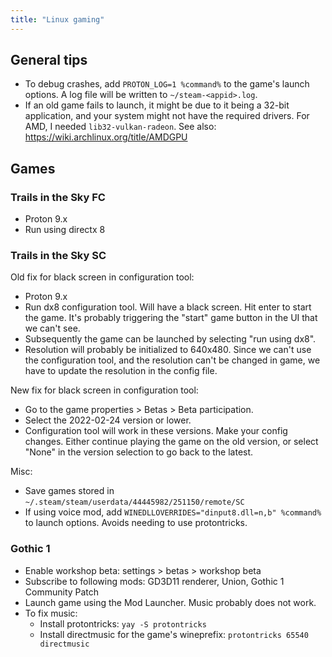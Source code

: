 ```yaml
---
title: "Linux gaming"
---
```


## General tips

- To debug crashes, add `PROTON_LOG=1 %command%` to the game's launch options. A log file will be written to `~/steam-<appid>.log`.
- If an old game fails to launch, it might be due to it being a 32-bit application, and your system might not have the required drivers. For AMD, I needed `lib32-vulkan-radeon`. See also: https://wiki.archlinux.org/title/AMDGPU

## Games

### Trails in the Sky FC

- Proton 9.x
- Run using directx 8

### Trails in the Sky SC

Old fix for black screen in configuration tool:

- Proton 9.x
- Run dx8 configuration tool. Will have a black screen. Hit enter to start the game. It's probably triggering the "start" game button in the UI that we can't see.
- Subsequently the game can be launched by selecting "run using dx8".
- Resolution will probably be initialized to 640x480. Since we can't use the configuration tool, and the resolution can't be changed in game, we have to update the resolution in the config file.

New fix for black screen in configuration tool:

- Go to the game properties > Betas > Beta participation.
- Select the 2022-02-24 version or lower.
- Configuration tool will work in these versions. Make your config changes. Either continue playing the game on the old version, or select "None" in the version selection to go back to the latest.

Misc:

- Save games stored in `~/.steam/steam/userdata/44445982/251150/remote/SC`
- If using voice mod, add `WINEDLLOVERRIDES="dinput8.dll=n,b" %command%` to launch options. Avoids needing to use protontricks.

### Gothic 1

- Enable workshop beta: settings > betas > workshop beta
- Subscribe to following mods: GD3D11 renderer, Union, Gothic 1 Community Patch
- Launch game using the Mod Launcher. Music probably does not work.
- To fix music:
    - Install protontricks: `yay -S protontricks`
    - Install directmusic for the game's wineprefix: `protontricks 65540 directmusic`
